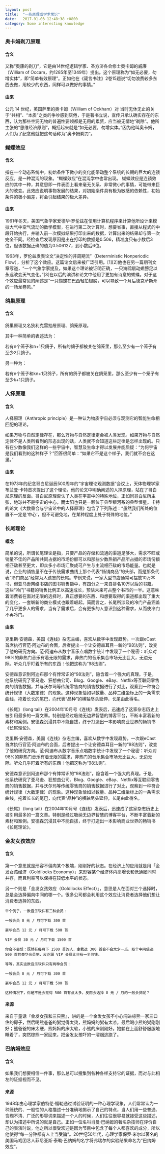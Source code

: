```yaml
---
layout: post
title:  "一些原理或学术常识"
date:   2017-01-03 12:48:38 +0800
category: Some interesting knowledge
---
```



### 奥卡姆剃刀原理

#### 含义

又称“奥康的剃刀”，它是由14世纪逻辑学家、圣方济各会修士奥卡姆的威廉（William of Occam，约1285年至1349年）提出。这个原理称为“如无必要，勿增实体”，即“简单有效原理”。正如他在《箴言书注》2卷15题说“切勿浪费较多东西去做，用较少的东西，同样可以做好的事情。”

#### 由来

公元 14 世纪，英国萨里的奥卡姆（William of Ockham）对
当时无休无止的关于“共相”、“本质”之类的争吵感到厌倦，于是著书立说，宣传只承认确实存在的东西，认为那些空洞无物的普遍性要领都是无用的累赘，应当被无情地“剃除”。他所主张的“思维经济原则”，概括起来就是“如无必要，勿增实体。”因为他叫奥卡姆，人们为了纪念他就把这句话称为“奥卡姆剃刀”。

### 蝴蝶效应

#### 含义

指在一个动态系统中，初始条件下微小的变化能带动整个系统的长期的巨大的连锁反应，是一种混沌的现象。“蝴蝶效应”在混沌学中也常出现。
蝴蝶效应是连锁效应的其中一种，其意思即一件表面上看来毫无关系、非常微小的事情，可能带来巨大的改变。此效应说明事物发展的结果，对初始条件具有极为敏感的依赖性，初始条件的极小偏差，将会引起结果的极大差异。

#### 由来

<p>1961年冬天，美国气象学家爱德华·罗伦兹在使用计算机程序来计算他所设计来模拟大气中空气流动的数学模型，在进行第二次计算时，想要省事，直接从程式的中段开始执行，并输入前一次模拟结果打印出来的数据，计算出来的结果却与第一次完全不同。经检查后发现原因是出在打印的数据是0.506，精准度只有小数后3位，但该数据正确的值为0.506127，到小数后6位。</p>
<p>1963年，罗伦兹发表论文“决定性的非周期流”（Deterministic Nonperiodic Flow），分析了这个效应。这篇论文后来被广泛引用。[1][2]他也在另一篇期刊文章写道，“一个气象学家提及，如果这个理论被证明正确，一只海鸥扇动翅膀足以永远改变天气变化。”[3]在以后的演讲和论文中他用了更加有诗意的蝴蝶。对于这个效应最常见的阐述是“一只蝴蝶在巴西轻拍翅膀，可以导致一个月后德克萨斯州的一场龙卷风。”</p>

###  鸽巢原理

#### 含义

<p>鸽巢原理又名狄利克雷抽屉原理、鸽笼原理。</p>
<p>其中一种简单的表述法为：</p>
<p>若有n个笼子和n+1只鸽子，所有的鸽子都被关在鸽笼里，那么至少有一个笼子有至少2只鸽子。</p>
<p>另一种为：</p>
<p>若有n个笼子和kn+1只鸽子，所有的鸽子都被关在鸽笼里，那么至少有一个笼子有至少k+1只鸽子。</p>


### 人择原理

#### 含义

<p>人择原理（Anthropic principle）是一种认为物质宇宙必须与观测它的智能生命相匹配的理论。</p>
如果万物与自然定律存在，那么万物与自然定律定会被人类发现。如果万物与自然定律不是人类所看到的形态出现的话，人类就不会知道这些定律是怎样出现的。只有在少数像我们这样的一些宇宙中，智慧及生命才得以发展并能质疑：“为何宇宙是我们看到的这种样子？”回答很简单：“如果它不是这个样子，我们就不会在这里。”

#### 由来

在1973年的纪念哥白尼诞辰500周年的“宇宙理论观测数据”会议上，天体物理学家布兰登·卡特首次提出了这个理论。他的论文中明确阐述的人择原理，站在了哥白尼原理的反面。哥白尼原理否认了人类在宇宙中的特殊地位，正如同哥白尼所主张，地球并不是宇宙的中心，而太阳也只是一颗位于典型银河系的典型恒星。卡特的论文《大数重合与宇宙论中的人择原理》包含了下列陈述：“虽然我们所处的位置不一定是‘中心’，但不可避免地，在某种程度上处于特殊的地位。”

### 长尾理论

#### 概念

简单的说，所谓长尾理论是指，只要产品的存储和流通的渠道足够大，需求不旺或销量不佳的产品所共同占据的市场份额可以和那些少数热销产品所占据的市场份额相匹敌甚至更大，即众多小市场汇聚成可产生与主流相匹敌的市场能量。也就是说，企业的销售量不在于传统需求曲线上那个代表“畅销商品”的头部，而是那条代表“冷门商品”经常为人遗忘的长尾。举例来说，一家大型书店通常可摆放10万本书，但亚马逊网络书店的图书销售额中，有四分之一来自排名10万以后的书籍。这些“冷门”书籍的销售比例正以高速成长，预估未来可占整个书市的一半。这意味着消费者在面对无限的选择时，真正想要的东西、和想要取得的渠道都出现了重大的变化，一套崭新的商业模式也跟着崛起。简而言之，长尾所涉及的冷门产品涵盖了几乎更多人的需求，当有了需求后，会有更多的人意识到这种需求，从而使冷门不再冷门。

#### 由来
<p>克里斯·安德森，美国《连线》杂志主编，喜欢从数字中发现趋势。一次跟eCast首席执行官范·阿迪布的会面，后者提出一个让安德森耳目一新的“98法则”，改变了他的研究方向。范·阿迪布从数字音乐点唱数字统计中发现了一个秘密：听众对98%的非热门音乐有着无限的需求，非热门的音乐集合市场无比巨大，无边无际。听众几乎盯着所有的东西！他把这称为“98法则”。</p>
<p>安德森意识到阿迪布那个有悖常识的“98法则”，隐含着一个强大的真理。于是，他系统研究了亚马逊、狂想曲公司、Blog、Google、eBay、Netflix等互联网零售商的销售数据，并与沃尔玛等传统零售商的销售数据进行了对比，观察到一种符合统计规律（大数定律）的现象。这种现象恰如以数量、品种二维坐标上的一条需求曲线，拖着长长的尾巴，向代表“品种”的横轴尽头延伸，长尾由此得名。</p>
<p>《长尾》（long tail）在2004年10月号《连线》发表后，迅速成了这家杂志历史上被引用最多的一篇文章。特别是经过吸纳无边界智慧的博客平台，不断丰富着新的素材和案例。安德森沉浸其中不能自拔，终于打造出一本影响商业世界的畅销书《长尾理论》。</p>
<p>克里斯·安德森，美国《连线》杂志主编，喜欢从数字中发现趋势。一次跟eCast首席执行官范·阿迪布的会面，后者提出一个让安德森耳目一新的“98法则”，改变了他的研究方向。范·阿迪布从数字音乐点唱数字统计中发现了一个秘密：听众对98%的非热门音乐有着无限的需求，非热门的音乐集合市场无比巨大，无边无际。听众几乎盯着所有的东西！他把这称为“98法则”。</p>
<p>安德森意识到阿迪布那个有悖常识的“98法则”，隐含着一个强大的真理。于是，他系统研究了亚马逊、狂想曲公司、Blog、Google、eBay、Netflix等互联网零售商的销售数据，并与沃尔玛等传统零售商的销售数据进行了对比，观察到一种符合统计规律（大数定律）的现象。这种现象恰如以数量、品种二维坐标上的一条需求曲线，拖着长长的尾巴，向代表“品种”的横轴尽头延伸，长尾由此得名。</p>
<p>《长尾》（long tail）在2004年10月号《连线》发表后，迅速成了这家杂志历史上被引用最多的一篇文章。特别是经过吸纳无边界智慧的博客平台，不断丰富着新的素材和案例。安德森沉浸其中不能自拔，终于打造出一本影响商业世界的畅销书《长尾理论》。</p>

### 金发女孩效应

#### 含义

<p>第一个意思就是形容不偏向某个极端，刚刚好的状态。在经济上的应用就是用「金发女孩经济（Goldilocks Economy）」来形容某个经济体内高增长和低通胀同时并存，而且利率可以保持在较低水平的状态。</p>

<p>另一个则是「金发女孩效应（Goldilocks Effect）」，意思是人在面对三个选择时，总是会选择偏向中间的哪一个。很多公司都会利用这个效应让消费者选择他们想让消费者选择的东西。</p>

```
举个例子，一款音乐软件有三种会员：

一般会员 8 元 / 月可下载 300 首

豪华会员 12 元 / 月可下载 500 首

VIP 会员 30 元 / 月可下载 1500 首

你会不会想：既然有每月下 1500 首的人，拿我选 300 首会不会太少一点，取个中间值选 500 首的豪华会员吧，反正跟 VIP 会员比只有一半价钱。

等等，其实这款音乐软件只有两种会员：

一般会员 8 元 / 月可下载 300 首

豪华会员 12 元 / 月可下载 500 首

这种情况下，你是不是会觉得 500 首有点太多，反而会选择 8 元 / 月的一般会员呢？
```

#### 来源

来自于童话『金发女孩和三只熊』，讲的是一个金发女孩不小心闯进棕熊一家三口住的房子，然后喝熊爸爸的粥觉得太烫，熊妈妈的粥有太凉，最后喝小熊的粥刚刚好；熊爸爸的床太硬，熊妈妈的床太软，小熊的床刚刚好。她躺在上面舒舒服服地睡着了，突然棕熊一家回来，把金发女孩吓的一溜烟逃跑了。

### 巴纳姆效应

#### 含义
如果我们想要相信一件事，那么总可以搜集到各种各样支持它的证据，而对与此相左的证据视而不见。

#### 来源
1948年由心理学家伯特伦·福勒通过试验证明的一种心理学现象，人们常常认为一种笼统的、一般性的人格描述十分准确地揭示了自己的特点，当人们用一些普通、含糊不清、广泛的形容词来描述一个人的时候，人们往往很容易就接受这些描述，却认为描述中所说的就是自己。正如一位名叫肖曼·巴纳姆的著名杂技师在评价自己的表演时说，他之所以很受欢迎是因为节目中包含了每个人都喜欢的成分，所以他使得“每一分钟都有人上当受骗”。20世纪50年代，心理学家保罗·米尔以著名的美国马戏团艺人菲尼亚斯·泰勒·巴纳姆的名字将弗瑞尔的实验结果命名为“巴纳姆效应”。
